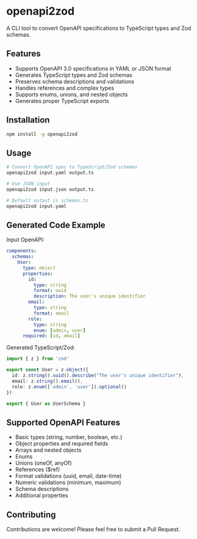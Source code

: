 # openapi2zod

A CLI tool to convert OpenAPI specifications to TypeScript types and Zod schemas.

## Features

- Supports OpenAPI 3.0 specifications in YAML or JSON format
- Generates TypeScript types and Zod schemas
- Preserves schema descriptions and validations
- Handles references and complex types
- Supports enums, unions, and nested objects
- Generates proper TypeScript exports

## Installation

```bash
npm install -g openapi2zod
```

## Usage

```bash
# Convert OpenAPI spec to TypeScript/Zod schemas
openapi2zod input.yaml output.ts

# Use JSON input
openapi2zod input.json output.ts

# Default output is schemas.ts
openapi2zod input.yaml
```

## Generated Code Example

Input OpenAPI:

```yaml
components:
  schemas:
    User:
      type: object
      properties:
        id:
          type: string
          format: uuid
          description: The user's unique identifier
        email:
          type: string
          format: email
        role:
          type: string
          enum: [admin, user]
      required: [id, email]
```

Generated TypeScript/Zod:

```typescript
import { z } from 'zod'

export const User = z.object({
  id: z.string().uuid().describe("The user's unique identifier"),
  email: z.string().email(),
  role: z.enum(['admin', 'user']).optional()
})

export { User as UserSchema }
```

## Supported OpenAPI Features

- Basic types (string, number, boolean, etc.)
- Object properties and required fields
- Arrays and nested objects
- Enums
- Unions (oneOf, anyOf)
- References ($ref)
- Format validations (uuid, email, date-time)
- Numeric validations (minimum, maximum)
- Schema descriptions
- Additional properties

## Contributing

Contributions are welcome! Please feel free to submit a Pull Request.
